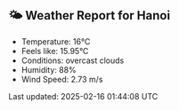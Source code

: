 <!-- WEATHER-START -->
## 🌤 Weather Report for Hanoi

- Temperature: 16°C
- Feels like: 15.95°C
- Conditions: overcast clouds
- Humidity: 88%
- Wind Speed: 2.73 m/s

Last updated: 2025-02-16 01:44:08 UTC
<!-- WEATHER-END -->
